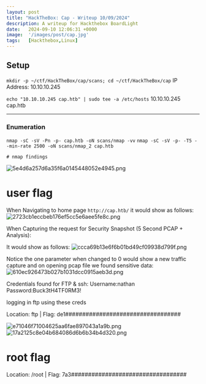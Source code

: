 ```yaml
---
layout: post
title: "HackTheBox: Cap - Writeup 10/09/2024"
description: A writeup for Hackthebox BoardLight
date:   2024-09-10 12:06:31 +0000
image:  '/images/post/cap.jpg'
tags:   [Hackthebox,Linux]
---
```

## Setup
`mkdir -p ~/ctf/HackTheBox/cap/scans; cd ~/ctf/HackTheBox/cap`
IP Address: 10.10.10.245


`echo "10.10.10.245 cap.htb" | sudo tee -a /etc/hosts`
10.10.10.245 cap.htb
***
### Enumeration 

`nmap -sC -sV -Pn -p- cap.htb -oN scans/nmap -vv`
`nmap -sC -sV -p- -T5 --min-rate 2500 -oN scans/nmap_2 cap.htb`
```
# nmap findings

```
![5e4d6a257d6a35f6a0145448052e4945.png]({{site.baseurl}}/images/post/5e4d6a257d6a35f6a0145448052e4945.png)

# user flag
When Navigating to home page `http://cap.htb/` it would show as follows:
![2723cb1eccbeb176ef5cc5e6aee5fe8c.png]({{site.baseurl}}/images/post/2723cb1eccbeb176ef5cc5e6aee5fe8c.png)

When Capturing the request for Security Snapshot (5 Second PCAP + Analysis): 

It would show as follows:
![ccca69b13e6f6b01bd49cf09938d799f.png]({{site.baseurl}}/images/post/ccca69b13e6f6b01bd49cf09938d799f.png)

Notice the one parameter when changed to 0 would show a new traffic capture and on opening pcap file we found sensitive data:
![610ec926473b027b1031dcc0915aeb3d.png]({{site.baseurl}}/images/post/610ec926473b027b1031dcc0915aeb3d.png)

Credentials found for FTP & ssh: 
Username:nathan 
Password:Buck3tH4TF0RM3!

logging in ftp using these creds


Location: ftp | Flag: de1##################################



![e71046f71004625aa6fae897043a1a9b.png]({{site.baseurl}}/images/post/e71046f71004625aa6fae897043a1a9b.png)
![17a2125c8e04b684086d6b6b34b4d320.png]({{site.baseurl}}/images/post/17a2125c8e04b684086d6b6b34b4d320.png)


# root flag
Location: /root | Flag: 7a3##################################
